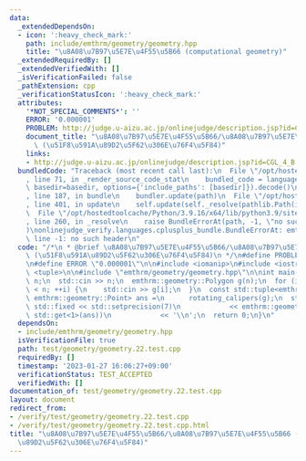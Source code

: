 ```yaml
---
data:
  _extendedDependsOn:
  - icon: ':heavy_check_mark:'
    path: include/emthrm/geometry/geometry.hpp
    title: "\u8A08\u7B97\u5E7E\u4F55\u5B66 (computational geometry)"
  _extendedRequiredBy: []
  _extendedVerifiedWith: []
  _isVerificationFailed: false
  _pathExtension: cpp
  _verificationStatusIcon: ':heavy_check_mark:'
  attributes:
    '*NOT_SPECIAL_COMMENTS*': ''
    ERROR: '0.000001'
    PROBLEM: http://judge.u-aizu.ac.jp/onlinejudge/description.jsp?id=CGL_4_B
    document_title: "\u8A08\u7B97\u5E7E\u4F55\u5B66/\u8A08\u7B97\u5E7E\u4F55\u5B66\
      \ (\u51F8\u591A\u89D2\u5F62\u306E\u76F4\u5F84)"
    links:
    - http://judge.u-aizu.ac.jp/onlinejudge/description.jsp?id=CGL_4_B
  bundledCode: "Traceback (most recent call last):\n  File \"/opt/hostedtoolcache/Python/3.9.16/x64/lib/python3.9/site-packages/onlinejudge_verify/documentation/build.py\"\
    , line 71, in _render_source_code_stat\n    bundled_code = language.bundle(stat.path,\
    \ basedir=basedir, options={'include_paths': [basedir]}).decode()\n  File \"/opt/hostedtoolcache/Python/3.9.16/x64/lib/python3.9/site-packages/onlinejudge_verify/languages/cplusplus.py\"\
    , line 187, in bundle\n    bundler.update(path)\n  File \"/opt/hostedtoolcache/Python/3.9.16/x64/lib/python3.9/site-packages/onlinejudge_verify/languages/cplusplus_bundle.py\"\
    , line 401, in update\n    self.update(self._resolve(pathlib.Path(included), included_from=path))\n\
    \  File \"/opt/hostedtoolcache/Python/3.9.16/x64/lib/python3.9/site-packages/onlinejudge_verify/languages/cplusplus_bundle.py\"\
    , line 260, in _resolve\n    raise BundleErrorAt(path, -1, \"no such header\"\
    )\nonlinejudge_verify.languages.cplusplus_bundle.BundleErrorAt: emthrm/geometry/geometry.hpp:\
    \ line -1: no such header\n"
  code: "/*\n * @brief \u8A08\u7B97\u5E7E\u4F55\u5B66/\u8A08\u7B97\u5E7E\u4F55\u5B66\
    \ (\u51F8\u591A\u89D2\u5F62\u306E\u76F4\u5F84)\n */\n#define PROBLEM \"http://judge.u-aizu.ac.jp/onlinejudge/description.jsp?id=CGL_4_B\"\
    \n#define ERROR \"0.000001\"\n\n#include <iomanip>\n#include <iostream>\n#include\
    \ <tuple>\n\n#include \"emthrm/geometry/geometry.hpp\"\n\nint main() {\n  int\
    \ n;\n  std::cin >> n;\n  emthrm::geometry::Polygon g(n);\n  for (int i = 0; i\
    \ < n; ++i) {\n    std::cin >> g[i];\n  }\n  const std::tuple<emthrm::geometry::Point,\
    \ emthrm::geometry::Point> ans =\n      rotating_calipers(g);\n  std::cout <<\
    \ std::fixed << std::setprecision(7)\n            << emthrm::geometry::distance(std::get<0>(ans),\
    \ std::get<1>(ans))\n            << '\\n';\n  return 0;\n}\n"
  dependsOn:
  - include/emthrm/geometry/geometry.hpp
  isVerificationFile: true
  path: test/geometry/geometry.22.test.cpp
  requiredBy: []
  timestamp: '2023-01-27 16:06:27+09:00'
  verificationStatus: TEST_ACCEPTED
  verifiedWith: []
documentation_of: test/geometry/geometry.22.test.cpp
layout: document
redirect_from:
- /verify/test/geometry/geometry.22.test.cpp
- /verify/test/geometry/geometry.22.test.cpp.html
title: "\u8A08\u7B97\u5E7E\u4F55\u5B66/\u8A08\u7B97\u5E7E\u4F55\u5B66 (\u51F8\u591A\
  \u89D2\u5F62\u306E\u76F4\u5F84)"
---
```

